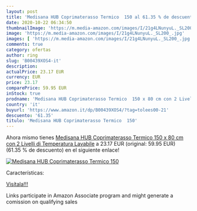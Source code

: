 ```yaml
---
layout: post
title: 'Medisana HUB Coprimaterasso Termico  150 al 61.35 % de descuento'
date: 2020-10-22 06:34:50
thumbnailImage: 'https://m.media-amazon.com/images/I/21g4LNunyuL._SL200_.jpg'
image: 'https://m.media-amazon.com/images/I/21g4LNunyuL._SL200_.jpg'
images: [ 'https://m.media-amazon.com/images/I/21g4LNunyuL._SL200_.jpg' ]
comments: true
category: ofertas
author: ring
slug: 'B00439XOS4-it'
description:
actualPrice: 23.17 EUR
currency: EUR
price: 23.17
comparePrice: 59.95 EUR
inStock: true
prodname: 'Medisana HUB Coprimaterasso Termico  150 x 80 cm con 2 Livelli di Temperatura  Lavabile'
country: 'it'
buyurl: 'https://www.amazon.it/dp/B00439XOS4/?tag=tolees00-21'
descuento: '61.35'
titulo: 'Medisana HUB Coprimaterasso Termico  150'
---
```


Ahora mismo tienes [Medisana HUB Coprimaterasso Termico  150 x 80 cm con 2 Livelli di Temperatura  Lavabile](https://www.amazon.it/dp/B00439XOS4/?tag=tolees00-21) a 23.17 EUR (original: 59.95 EUR) (61.35 %  de descuento) en el siguiente enlace!

[![Medisana HUB Coprimaterasso Termico  150](https://m.media-amazon.com/images/I/21g4LNunyuL._SL200_.jpg)](https://www.amazon.it/dp/B00439XOS4/?tag=tolees00-21)

Características:


[Visítala!!!](https://www.amazon.it/dp/B00439XOS4/?tag=tolees00-21)

Links participate in Amazon Associate program and might generate a comission on qualifying sales

